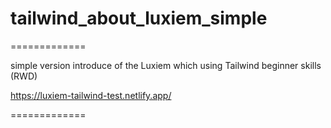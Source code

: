 # tailwind_about_luxiem_simple
=============

simple version introduce of the Luxiem which using Tailwind beginner skills (RWD)

https://luxiem-tailwind-test.netlify.app/

=============
